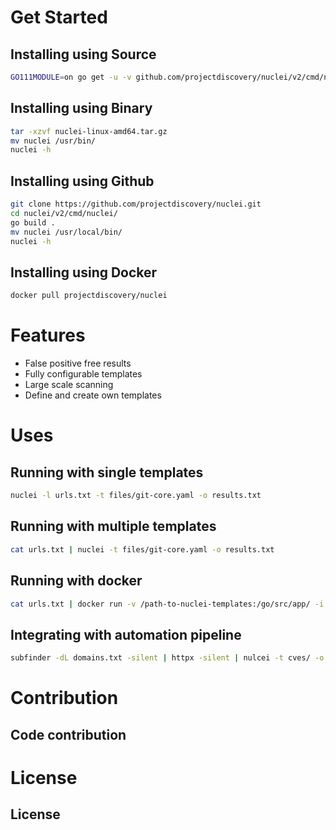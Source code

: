 # Get Started

## Installing using Source

```bash
GO111MODULE=on go get -u -v github.com/projectdiscovery/nuclei/v2/cmd/nuclei
```
## Installing using Binary

```bash
tar -xzvf nuclei-linux-amd64.tar.gz
mv nuclei /usr/bin/
nuclei -h
```
## Installing using Github

```bash
git clone https://github.com/projectdiscovery/nuclei.git
cd nuclei/v2/cmd/nuclei/
go build .
mv nuclei /usr/local/bin/
nuclei -h
```

## Installing using Docker

```bash
docker pull projectdiscovery/nuclei
```


# Features

- False positive free results
- Fully configurable templates
- Large scale scanning
- Define and create own templates

# Uses

## Running with single templates

```bash
nuclei -l urls.txt -t files/git-core.yaml -o results.txt
```

## Running with multiple templates

```bash
cat urls.txt | nuclei -t files/git-core.yaml -o results.txt
```
## Running with docker

```bash
cat urls.txt | docker run -v /path-to-nuclei-templates:/go/src/app/ -i projectdiscovery/nuclei -t ./files/git-config.yaml > results.txt
```
## Integrating with automation pipeline

```bash
subfinder -dL domains.txt -silent | httpx -silent | nulcei -t cves/ -o cves.txt
```
# Contribution

## Code contribution

# License

## License